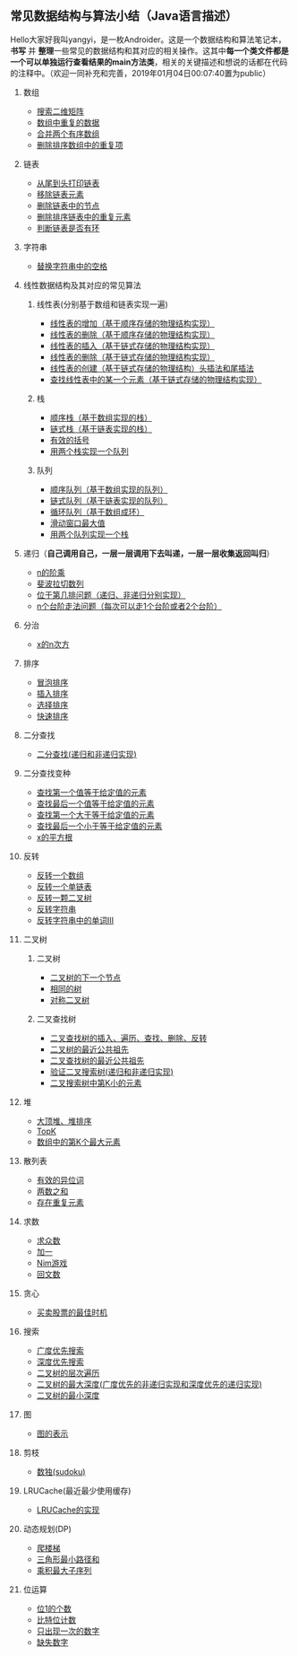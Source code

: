 ## 常见数据结构与算法小结（Java语言描述）

Hello大家好我叫yangyi，是一枚Androider。这是一个数据结构和算法笔记本，**书写** 并 **整理**一些常见的数据结构和其对应的相关操作。这其中**每一个类文件都是一个可以单独运行查看结果的main方法类**，相关的关键描述和想说的话都在代码的注释中。（欢迎一同补充和完善，2019年01月04日00:07:40置为public）

1. 数组
    - [搜索二维矩阵](/src/ds/FindInDoubleArray.java)
    - [数组中重复的数据](/src/ds/RepeatInArray.java)
    - [合并两个有序数组](/src/ds/MergeArray.java)
    - [删除排序数组中的重复项](/src/ds/RemoveDuplicates.java)

2. 链表
    - [从尾到头打印链表](/src/ds/ReversePrintLink.java)
    - [移除链表元素](/src/ds/RemoveElements.java)
    - [删除链表中的节点](/src/ds/DeleteNode.java)
    - [删除排序链表中的重复元素](/src/ds/DeleteDuplicates.java)
    - [判断链表是否有环](/src/ds/CycleLink.java)

3. 字符串
    - [替换字符串中的空格](/src/ds/ReplaceBlankInString.java)

4. 线性数据结构及其对应的常见算法

    1. 线性表(分别基于数组和链表实现一遍)
        - [线性表的增加（基于顺序存储的物理结构实现）](/src/ds/ListInsert.java)
        - [线性表的删除（基于顺序存储的物理结构实现）](/src/ds/ListDelete.java)
        - [线性表的插入（基于链式存储的物理结构实现）](/src/ds/LinkInsert.java)
        - [线性表的删除（基于链式存储的物理结构实现）](/src/ds/LinkDelete.java)
        - [线性表的创建（基于链式存储的物理结构）头插法和尾插法](/src/ds/LinkCreate.java)
        - [查找线性表中的某一个元素（基于链式存储的物理结构实现）](/src/ds/LinkGet.java)
        
    2. 栈
        - [顺序栈（基于数组实现的栈）](/src/ds/ArrayStack.java)
        - [链式栈（基于链表实现的栈）](/src/ds/LinkStack.java)
        - [有效的括号](/src/ds/ValidParentheses.java)
        - [用两个栈实现一个队列](/src/ds/MyQueue.java)
        
    3. 队列
        - [顺序队列（基于数组实现的队列）](/src/ds/ArrayQueue.java)
        - [链式队列（基于链表实现的队列）](/src/ds/LinkQueue.java)
        - [循环队列（基于数组成环）](/src/ds/CircleQueue.java)
        - [滑动窗口最大值](/src/ds/MaxSlidingWindow.java)
        - [用两个队列实现一个栈](/src/ds/MyStack.java)
        
5. 递归（**自己调用自己，一层一层调用下去叫递，一层一层收集返回叫归**）
    - [n的阶乘](/src/ds/Factorial.java)
    - [斐波拉切数列](/src/ds/FibonacciArray.java)
    - [位于第几排问题（递归、非递归分别实现）](/src/ds/LocationRow.java)
    - [n个台阶走法问题（每次可以走1个台阶或者2个台阶）](/src/ds/OneTwoStep.java)
    
6. 分治
    - [x的n次方](/src/ds/Pow.java)

7. 排序
    - [冒泡排序](/src/ds/BubbleSort.java)
    - [插入排序](/src/ds/InsertSort.java)
    - [选择排序](/src/ds/SelectionSort.java)
    - [快速排序](/src/ds/QuickSort.java)

8. 二分查找
    - [二分查找(递归和非递归实现)](/src/ds/BinarySearch.java)
    
9. 二分查找变种
    - [查找第一个值等于给定值的元素](/src/ds/BSFirstEquals.java)
    - [查找最后一个值等于给定值的元素](/src/ds/BSEndEquals.java)
    - [查找第一个大于等于给定值的元素](/src/ds/BSFirstMore.java)
    - [查找最后一个小于等于给定值的元素](/src/ds/BSEndLess.java)
    - [x的平方根](/src/ds/MySqrt.java)
    
10. 反转
    - [反转一个数组](/src/ds/ReverseArray.java)
    - [反转一个单链表](/src/ds/ReverseLink.java)
    - [反转一颗二叉树](/src/ds/InvertTree.java)
    - [反转字符串](/src/ds/ReverseString.java)
    - [反转字符串中的单词III](/src/ds/ReverseWordsIII.java)
    
11. 二叉树
    1. 二叉树
        - [二叉树的下一个节点](/src/ds/NextNodeInTree.java)
        - [相同的树](/src/ds/SameTree.java)
        - [对称二叉树](/src/ds/SymmetricTree.java)
        
    2. 二叉查找树
        - [二叉查找树的插入、遍历、查找、删除、反转](/src/ds/BinarySearchTree.java)
        - [二叉树的最近公共祖先](/src/ds/TreeLowestCommonAncestor.java)
        - [二叉查找树的最近公共祖先](/src/ds/BSTreeLowestCommonAncestor.java)
        - [验证二叉搜索树(递归和非递归实现)](/src/ds/ValidBST.java)
        - [二叉搜索树中第K小的元素](/src/ds/KthSmallestInBST.java)
        
12. 堆
    - [大顶堆、堆排序](/src/ds/BigHeap.java)
    - [TopK](/src/ds/KthLargest.java)
    - [数组中的第K个最大元素](/src/ds/FindKthLargest.java)
    
13. 散列表
    - [有效的异位词](/src/ds/ValidAnagram.java)
    - [两数之和](/src/ds/TwoSum.java)
    - [存在重复元素](/src/ds/ContainsDuplicate.java)
    
14. 求数
    - [求众数](/src/ds/MajorityElement.java)
    - [加一](/src/ds/PlusOne.java)
    - [Nim游戏](/src/ds/CanWinNim.java)
    - [回文数](/src/ds/Palindrome.java)
    
15. 贪心
    - [买卖股票的最佳时机](/src/ds/MaxProfit.java)
    
16. 搜索
    - [广度优先搜索](/src/ds/LevelPrint.java)
    - [深度优先搜索](/src/ds/DepthPrint.java)
    - [二叉树的层次遍历](/src/ds/LevelOrder.java)
    - [二叉树的最大深度(广度优先的非递归实现和深度优先的递归实现)](/src/ds/MaxDepth.java)
    - [二叉树的最小深度](/src/ds/MinDepth.java)
    
17. 图
    - [图的表示](/src/ds/Graph.java)
    
18. 剪枝
    - [数独(sudoku)](/src/ds/Sudoku.java)
    
19. LRUCache(最近最少使用缓存)
    - [LRUCache的实现](/src/ds/LRUCache.java)
    
20. 动态规划(DP)
    - [爬楼梯](/src/ds/ClimbStairs.java)
    - [三角形最小路径和](/src/ds/MinimumTotal.java)
    - [乘积最大子序列](/src/ds/MaxProduct.java)

21. 位运算
    - [位1的个数](/src/ds/HammingWeight.java)
    - [比特位计数](/src/ds/CountBits.java)
    - [只出现一次的数字](/src/ds/SingleNumber.java)
    - [缺失数字](/src/ds/MissingNumber.java)